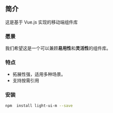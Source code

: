 ## 简介

这是基于 Vue.js 实现的移动端组件库

### 愿景

我们希望这是一个可以兼顾**易用性**和**灵活性**的组件库。

### 特点

- 拓展性强，适用多种场景。
- 支持按需引用

### 安装

```bash
npm  install light-ui-m --save
```
